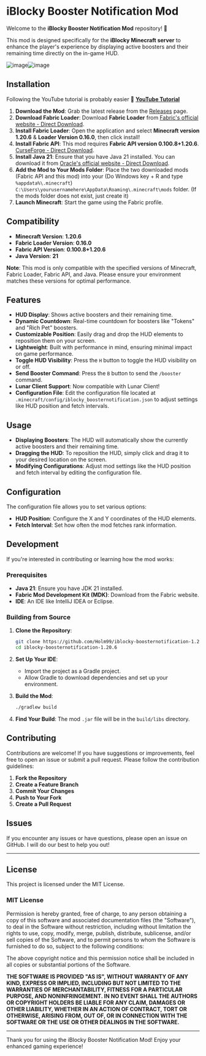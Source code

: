 # iBlocky Booster Notification Mod

Welcome to the **iBlocky Booster Notification Mod** repository! 🎉

This mod is designed specifically for the **iBlocky Minecraft server** to enhance the player's experience by displaying active boosters and their remaining time directly on the in-game HUD.

![image](https://github.com/user-attachments/assets/c170541f-478b-441c-aad2-097b6a7c6717)![image](https://github.com/user-attachments/assets/14803cc8-58a3-4f8c-ab4d-5056c0e10958)


## Installation

Following the YouTube tutorial is probably easier 🙂
**[YouTube Tutorial](https://youtu.be/UYzXPUDZ3gw?si=zAk-UiDwzFPrTRGY)**
1. **Download the Mod**: Grab the latest release from the [Releases](https://github.com/Holm99/iblocky-boosternotification-1.20.6/releases) page.
2. **Download Fabric Loader**: Download **Fabric Loader** from [Fabric's official website - Direct Download]([https://fabricmc.net/use/](https://maven.fabricmc.net/net/fabricmc/fabric-installer/1.0.1/fabric-installer-1.0.1.exe)).
3. **Install Fabric Loader**: Open the application and select **Minecraft version 1.20.6** & **Loader Version 0.16.0**, then click install!
4. **Install Fabric API**: This mod requires **Fabric API version 0.100.8+1.20.6**. [CurseForge - Direct Download]([https://mediafilez.forgecdn.net/files/5577/501/fabric-api-0.100.8%2B1.20.6.jar]).
5. **Install Java 21**: Ensure that you have Java 21 installed. You can download it from [Oracle's official website - Direct Download](https://download.oracle.com/java/21/archive/jdk-21.0.3_windows-x64_bin.exe).
6. **Add the Mod to Your Mods Folder**: Place the two downloaded mods (Fabric API and this mod) into your (Do Windows key + R and type `%appdata%\.minecraft`) `C:\Users\yourusernamehere\AppData\Roaming\.minecraft\mods` folder. (If the mods folder does not exist, just create it)
7. **Launch Minecraft**: Start the game using the Fabric profile.

## Compatibility

- **Minecraft Version**: **1.20.6**
- **Fabric Loader Version**: **0.16.0**
- **Fabric API Version**: **0.100.8+1.20.6**
- **Java Version**: **21**

**Note**: This mod is only compatible with the specified versions of Minecraft, Fabric Loader, Fabric API, and Java. Please ensure your environment matches these versions for optimal performance.

## Features

- **HUD Display**: Shows active boosters and their remaining time.
- **Dynamic Countdown**: Real-time countdown for boosters like "Tokens" and "Rich Pet" boosters.
- **Customizable Position**: Easily drag and drop the HUD elements to reposition them on your screen.
- **Lightweight**: Built with performance in mind, ensuring minimal impact on game performance.
- **Toggle HUD Visibility**: Press the `H` button to toggle the HUD visibility on or off.
- **Send Booster Command**: Press the `B` button to send the `/booster` command.
- **Lunar Client Support**: Now compatible with Lunar Client!
- **Configuration File**: Edit the configuration file located at `.minecraft/config/iblocky_boosternotification.json` to adjust settings like HUD position and fetch intervals.

## Usage

- **Displaying Boosters**: The HUD will automatically show the currently active boosters and their remaining time.
- **Dragging the HUD**: To reposition the HUD, simply click and drag it to your desired location on the screen.
- **Modifying Configurations**: Adjust mod settings like the HUD position and fetch interval by editing the configuration file.

## Configuration

The configuration file allows you to set various options:

- **HUD Position**: Configure the X and Y coordinates of the HUD elements.
- **Fetch Interval**: Set how often the mod fetches rank information.

## Development

If you're interested in contributing or learning how the mod works:

### Prerequisites

- **Java 21**: Ensure you have JDK 21 installed.
- **Fabric Mod Development Kit (MDK)**: Download from the Fabric website.
- **IDE**: An IDE like IntelliJ IDEA or Eclipse.

### Building from Source

1. **Clone the Repository**:
   ```bash
   git clone https://github.com/Holm99/iblocky-boosternotification-1.20.6.git
   cd iblocky-boosternotification-1.20.6
     ```

2. **Set Up Your IDE**:
   - Import the project as a Gradle project.
   - Allow Gradle to download dependencies and set up your environment.

3. **Build the Mod**:
   ```bash
   ./gradlew build
     ```
   
4. **Find Your Build**: The mod `.jar` file will be in the `build/libs` directory.

## Contributing

Contributions are welcome! If you have suggestions or improvements, feel free to open an issue or submit a pull request. Please follow the contribution guidelines:

1. **Fork the Repository**
2. **Create a Feature Branch**
3. **Commit Your Changes**
4. **Push to Your Fork**
5. **Create a Pull Request**

## Issues

If you encounter any issues or have questions, please open an issue on GitHub. I will do our best to help you out!

---

## License
This project is licensed under the MIT License.

### MIT License
Permission is hereby granted, free of charge, to any person obtaining a copy of this software and associated documentation files (the "Software"), to deal in the Software without restriction, including without limitation the rights to use, copy, modify, merge, publish, distribute, sublicense, and/or sell copies of the Software, and to permit persons to whom the Software is furnished to do so, subject to the following conditions:

The above copyright notice and this permission notice shall be included in all copies or substantial portions of the Software.

**THE SOFTWARE IS PROVIDED "AS IS", WITHOUT WARRANTY OF ANY KIND, EXPRESS OR IMPLIED, INCLUDING BUT NOT LIMITED TO THE WARRANTIES OF MERCHANTABILITY, FITNESS FOR A PARTICULAR PURPOSE, AND NONINFRINGEMENT. IN NO EVENT SHALL THE AUTHORS OR COPYRIGHT HOLDERS BE LIABLE FOR ANY CLAIM, DAMAGES OR OTHER LIABILITY, WHETHER IN AN ACTION OF CONTRACT, TORT OR OTHERWISE, ARISING FROM, OUT OF, OR IN CONNECTION WITH THE SOFTWARE OR THE USE OR OTHER DEALINGS IN THE SOFTWARE.**

---

Thank you for using the iBlocky Booster Notification Mod! Enjoy your enhanced gaming experience!

